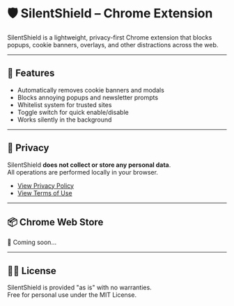 # 🛡️ SilentShield – Chrome Extension

SilentShield is a lightweight, privacy-first Chrome extension that blocks popups, cookie banners, overlays, and other distractions across the web.

---

## 🚀 Features

- Automatically removes cookie banners and modals
- Blocks annoying popups and newsletter prompts
- Whitelist system for trusted sites
- Toggle switch for quick enable/disable
- Works silently in the background

---

## 🧠 Privacy

SilentShield **does not collect or store any personal data**.  
All operations are performed locally in your browser.

- [View Privacy Policy](https://liviurhos.github.io/silentshield/privacy-policy.html)
- [View Terms of Use](https://liviurhos.github.io/silentshield/terms-of-use.html)

---

## 📦 Chrome Web Store

🔗 Coming soon…

---

## 👨‍💻 License

SilentShield is provided "as is" with no warranties.  
Free for personal use under the MIT License.
